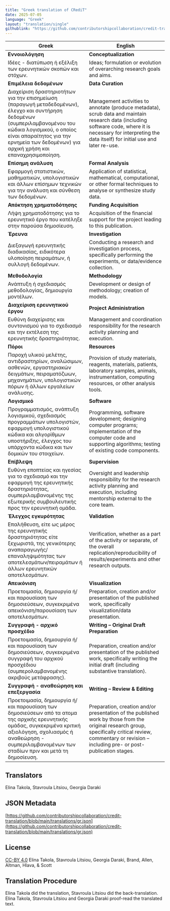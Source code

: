 ```yaml
---
title: "Greek translation of CRediT"
date: 2025-07-05
language: "Greek"
layout: "translation/single"
githublink: "https://github.com/contributorshipcollaboration/credit-translation/blob/main/translations/gr.json"
---
```


| Greek | English |
| --- | --- |
| **Εννοιολόγηση** | **Conceptualization** |
| Ιδέες - διατύπωση ή εξέλιξη των ερευνητικών σκοπών και στόχων. | Ideas; formulation or evolution of overarching research goals and aims. |
| **Επιμέλεια δεδομένων** | **Data Curation** |
| Διαχείριση δραστηριοτήτων για την επισημείωση (παραγωγή μεταδεδομένων), έλεγχο και συντήρηση δεδομένων (συμπεριλαμβανομένου του κώδικα λογισμικού, ο οποίος είναι απαραίτητος για την ερνημεία των δεδομένων) για αρχική χρήση και επαναχρησιμοποίηση. | Management activities to annotate (produce metadata), scrub data and maintain research data (including software code, where it is necessary for interpreting the data itself) for initial use and later re-use. |
| **Επίσημη ανάλυση** | **Formal Analysis** |
| Εφαρμογή στατιστικών, μαθηματικών, υπολογιστικών και άλλων επίσημων τεχνικών για την ανάλυση και σύνθεση των δεδομένων. | Application of statistical, mathematical, computational, or other formal techniques to analyse or synthesize study data. |
| **Απόκτηση χρηματοδότησης** | **Funding Acquisition** |
| Λήψη χρηματοδότησης για το ερευνητικό έργο που κατέληξε στην παρούσα δημοσίευση. | Acquisition of the financial support for the project leading to this publication. |
| **Έρευνα** | **Investigation** |
| Διεξαγωγή ερευνητικής διαδικασίας, ειδικότερα υλοποίηση πειραμάτων, ή συλλογή δεδομένων. | Conducting a research and investigation process, specifically performing the experiments, or data/evidence collection. |
| **Μεθοδολογία** | **Methodology** |
| Ανάπτυξη ή σχεδιασμός μεθοδολογίας, δημιουργία μοντέλων. | Development or design of methodology; creation of models. |
| **Διαχείριση ερευνητικού έργου** | **Project Administration** |
| Ευθύνη διαχείρισης και συντονισμού για το σχεδιασμό και την εκτέλεση της ερευνητικής δραστηριότητας. | Management and coordination responsibility for the research activity planning and execution. |
| **Πόροι** | **Resources** |
| Παροχή υλικού μελέτης, αντιδραστηρίων, αναλώσιμων, ασθενών, εργαστηριακών δειγμάτων, πειραματόζωων, μηχανημάτων, υπολογιστικών πόρων ή άλλων εργαλείων ανάλυσης. | Provision of study materials, reagents, materials, patients, laboratory samples, animals, instrumentation, computing resources, or other analysis tools. |
| **Λογισμικό** | **Software** |
| Προγραμματισμός, ανάπτυξη λογισμικού, σχεδιασμός προγραμμάτων υπολογιστών, εφαρμογή υπολογιστικού κώδικα και αλγορίθμων υποστήριξης, έλεγχος του υπάρχοντα κώδικα και των δομικών του στοιχείων. | Programming, software development; designing computer programs; implementation of the computer code and supporting algorithms; testing of existing code components. |
| **Επίβλεψη** | **Supervision** |
| Ευθύνη εποπτείας και ηγεσίας για το σχεδιασμό και την εφαρμογή της ερευνητικής δραστηριότητας, συμπεριλαμβανομένης της εξωτερικής συμβουλευτικής προς την ερευνητική ομάδα. | Oversight and leadership responsibility for the research activity planning and execution, including mentorship external to the core team. |
| **Έλεγχος εγκυρότητας** | **Validation** |
| Επαλήθευση, είτε ως μέρος της ερευνητικής δραστηριότητας είτε ξεχωριστά, της γενικότερης αναπαραγωγής/επαναληψιμότητας των αποτελεσμάτων/πειραμάτων ή άλλων ερευνητικών αποτελεσμάτων. | Verification, whether as a part of the activity or separate, of the overall replication/reproducibility of results/experiments and other research outputs. |
| **Απεικόνιση** | **Visualization** |
| Προετοιμασία, δημιουργία ή/και παρουσίαση των δημοσιεύσεων, συγκεκριμένα απεικόνιση/παρουσίαση των αποτελεσμάτων. | Preparation, creation and/or presentation of the published work, specifically visualization/data presentation. |
| **Συγγραφή - αρχικό προσχέδιο** | **Writing – Original Draft Preparation** |
| Προετοιμασία, δημιουργία ή/και παρουσίαση των δημοσιεύσεων, συγκεκριμένα συγγραφή του αρχικού προσχέδιου (συμπερολαμβανομένης ακριβούς μετάφρασης). | Preparation, creation and/or presentation of the published work, specifically writing the initial draft (including substantive translation). |
| **Συγγραφή - αναθεώρηση και επεξεργασία** | **Writing – Review & Editing** |
| Προετοιμασία, δημιουργία ή/και παρουσίαση των δημοσιεύσεων από τα ατομα της αρχικής ερευνητικής ομάδας, συγκεκριμένα κριτική αξιολόγηση, σχολιασμός ή αναθεώρηση - συμπεριλαμβανομένων των σταδίων πριν και μετά τη δημοσίευση. | Preparation, creation and/or presentation of the published work by those from the original research group, specifically critical review, commentary or revision – including pre- or post-publication stages. |

## Translators

Elina  Takola, Stavroula  Litsiou, Georgia  Daraki

## JSON Metadata

[https://github.com/contributorshipcollaboration/credit-translation/blob/main/translations/gr.json](https://github.com/contributorshipcollaboration/credit-translation/blob/main/translations/gr.json)

## License

[CC-BY 4.0](https://creativecommons.org/licenses/by/4.0/) Elina  Takola, Stavroula  Litsiou, Georgia  Daraki, Brand, Allen, Altman, Hlava, & Scott

## Translation Procedure

Elina Takola did the translation, Stavroula Litsiou did the back-translation. Elina Takola, Stavroula Litsiou and Georgia Daraki proof-read the translated text.